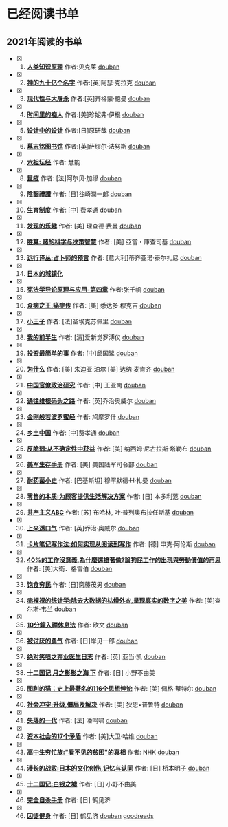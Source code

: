 # 已经阅读书单

## 2021年阅读的书单
- [x] 1. **[人类知识原理](./book/2021/人类知识原理.md)**  作者:贝克莱 [douban](https://book.douban.com/subject/4882100/)
- [x] 2. **[神的九十亿个名字](./book/2021/神的九十亿个名字.md)**  作者:\[英\]阿瑟·克拉克 [douban](https://book.douban.com/subject/20470849/)
- [x] 3. **[现代性与大屠杀](./book/2021/现代性与大屠杀.md)**  作者:\[英\]齐格蒙·鲍曼 [douban](https://book.douban.com/subject/6006691/)
- [x] 4. **[时间里的痴人](./book/2021/时间里的痴人.md)**  作者:\[美\]珍妮弗·伊根 [douban](https://book.douban.com/subject/30403403/)
- [x] 5. **[设计中的设计](./book/2021/设计中的设计.md)**  作者:\[日\]原研哉 [douban](https://book.douban.com/subject/1941558/)
- [x] 6. **[墓志铭图书馆](./book/2021/墓志铭图书馆.md)**  作者:\[英\]萨缪尔·法努斯 [douban](https://book.douban.com/subject/34461222/)
- [x] 7. **[六祖坛经](./book/2021/六祖坛经.md)**  作者: 慧能
- [x] 8. **[鼠疫](./book/2021/鼠疫.md)**  作者: \[法\]阿尔贝·加缪 [douban](https://book.douban.com/subject/24257229/)
- [x] 9. **[陰翳禮讃](./book/2021/陰翳禮讃.md)**  作者: \[日\]谷崎潤一郎 [douban](https://book.douban.com/subject/4151117/)
- [x] 10. **[生育制度](./book/2021/生育制度.md)**  作者: \[中\] 费孝通 [douban](https://book.douban.com/subject/1661440/)
- [x] 11. **[发现的乐趣](./book/2021/发现的乐趣.md)**  作者: \[美\] 理查德·费曼 [douban](https://book.douban.com/subject/26776967/)
- [x] 12. **[胜算: 赌的科学与决策智慧](./book/2021/胜算-赌的科学与决策智慧.md)**  作者: \[美\] 亞當・庫查司基 [douban](https://book.douban.com/subject/34886341/)
- [x] 13. **[远行译丛:占卜师的预言](./book/2021/远行译丛-占卜师的预言.md)**  作者: \[意大利\]蒂齐亚诺·泰尔扎尼 [douban](https://book.douban.com/subject/30376519/)
- [x] 14. **[日本的城镇化](./book/2021/日本的城镇化.md)**
- [x] 15. **[宪法学导论原理与应用-第四章](./book/2021/宪法学导论原理与应用-第四章.md)** 作者:张千帆 [douban](https://book.douban.com/subject/25918941/)
- [x] 16. **[众病之王:癌症传](./book/2021/众病之王-癌症传.md)** 作者: \[美\] 悉达多·穆克吉 [douban](https://book.douban.com/subject/20507206/)
- [x] 17. **[小王子](./book/2021/小王子.md)**  作者: \[法\]圣埃克苏佩里 [douban](https://book.douban.com/subject/1084336/)
- [x] 18. **[我的前半生](./book/2021/我的前半生.md)**  作者: \[清\]爱新觉罗溥仪 [douban](https://book.douban.com/subject/1950993/)
- [x] 19. **[投资最简单的事](./book/2021/投资最简单的事.md)**  作者: \[中\]邱国鹭 [douban](https://book.douban.com/subject/26163553/)
- [x] 20. **[为什么](./book/2021/为什么.md)**  作者: \[美\] 朱迪亚·珀尔 \[美\] 达纳·麦肯齐 [douban](https://book.douban.com/subject/33438811/)
- [x] 21. **[中国官僚政治研究](./book/2021/中国官僚政治研究.md)**  作者: \[中\] 王亚南 [douban](https://book.douban.com/subject/6003649/)
- [x] 22. **[通往维根码头之路](./book/2021/通往维根码头之路.md)**  作者: \[英\]乔治奥威尔 [douban](https://book.douban.com/subject/26587222/)
- [x] 23. **[金刚般若波罗蜜经](./book/2021/金刚般若波罗蜜经.md)**  作者: 鸠摩罗什 [douban](https://book.douban.com/subject/2076623/)
- [x] 24. **[乡土中国](./book/2021/乡土中国.md)**  作者: \[中\]费孝通 [douban](https://book.douban.com/subject/25962820/)
- [x] 25. **[反脆弱:从不确定性中获益](./book/2021/反脆弱-从不确定性中获益.md)**  作者:  \[美\] 纳西姆·尼古拉斯·塔勒布 [douban](https://book.douban.com/subject/25782902/)
- [x] 26. **[美军生存手册](./book/2021/美军生存手册.md)**  作者: \[美\] 美国陆军司令部  [douban](https://book.douban.com/subject/25782902/)
- [x] 27. **[耐药菌小史](./book/2021/耐药菌小史.md)**  作者: \[巴基斯坦\] 穆罕默德·H·扎曼  [douban](https://book.douban.com/subject/35430430/)
- [x] 28. **[零售的本质:为顾客提供生活解决方案](./book/2021/零售的本质-为顾客提供生活解决方案.md)**  作者: \[日\] 本多利范  [douban](https://book.douban.com/subject/33414367/)
- [x] 29. **[共产主义ABC](./book/2021/共产主义ABC.md)**  作者: \[苏\] 布哈林, 叶·普列奥布拉任斯基  [douban](https://book.douban.com/subject/2304054/)
- [x] 30. **[上来透口气](./book/2021/上来透口气.md)**  作者: \[英\]乔治·奥威尔 [douban](https://book.douban.com/subject/3277484/)
- [x] 31. **[卡片笔记写作法:如何实现从阅读到写作](./book/2021/卡片笔记写作法-如何实现从阅读到写作.md)**  作者:  [德] 申克·阿伦斯 [douban](https://book.douban.com/subject/35503571/)
- [x] 32. **[40%的工作沒意義,為什麼還搶著做?論狗屁工作的出現與勞動價值的再思](./book/2021/狗屁工作.md)**  作者:  [美]大衛．格雷伯 [douban](https://book.douban.com/subject/30437833/)
- [x] 33. **[饱食穷民](./book/2021/饱食穷民.md)**  作者: \[日\]斋藤茂男 [douban](https://book.douban.com/subject/34895571/)
- [x] 34. **[赤裸裸的统计学:除去大数据的枯燥外衣,呈现真实的数字之美](./book/2021/赤裸裸的统计学.md)**  作者: [美]查尔斯·韦兰 [douban](https://book.douban.com/subject/25717380/)
- [x] 35. **[10分鐘入禪休息法](./book/2021/10分鐘入禪休息法.md)**  作者: 欧文 [douban](https://book.douban.com/subject/35130598/)
- [x] 36. **[被讨厌的勇气](./book/2021/被讨厌的勇气.md)**  作者: \[日\]岸见一郎 [douban](https://book.douban.com/subject/26369699/)
- [x] 37. **[绝对笑喷之弃业医生日志](./book/2021/绝对笑喷之弃业医生日志.md)** 作者: \[英\] 亚当·凯 [douban](https://book.douban.com/subject/30293663/)
- [x] 38. **[十二国记 月之影影之海 下](./book/2021/十二国记月之影影之海下.md)** 作者: \[日\] 小野不由美
- [x] 39. **[图利的猫：史上最著名的116个思想悖论](./book/2021/图利的猫-史上最著名的116个思想悖论.md)** 作者: \[美\] 佩格·蒂特尔 [douban](https://book.douban.com/subject/10830567/)
- [x] 40. **[社会冲突:升级,僵局及解决](./book/2021/社会冲突-升级僵局及解决.md)** 作者: \[美\] 狄恩•普鲁特 [douban](https://book.douban.com/subject/24522665/)
- [x] 41. **[失落的一代](./book/2021/失落的一代.md)** 作者: \[法\] 潘鸣啸 [douban](https://web.archive.org/web/20150531023028/https://book.douban.com/subject/4218731/)
- [x] 42. **[资本社会的17个矛盾](./book/2021/资本社会的17个矛盾.md)** 作者: \[美\]大卫·哈维 [douban](https://book.douban.com/subject/26884338/)
- [x] 43. **[高中生穷忙族:"看不见的贫困"的真相](./book/2021/高中生穷忙族-看不见的贫困的真相.md)** 作者: NHK [douban](https://book.douban.com/subject/35523878/)
- [x] 44. **[漫长的战败:日本的文化创伤,记忆与认同](./book/2021/漫长的战败-日本的文化创伤-记忆与认同.md)** 作者: \[日\] 桥本明子 [douban](https://book.douban.com/subject/34434691/)
- [x] 45. **[十二国记:白银之墟](./book/2021/十二国记-白银之墟.md)** 作者: \[日\] 小野不由美
- [x] 46. **[完全自杀手册](./book/2021/完全自杀手册.md)** 作者: \[日\] 鹤见济
- [x] 46. **[囚徒健身](./book/2021/囚徒健身.md)** 作者: \[日\] 鹤见济 [douban](https://book.douban.com/subject/25717097/) [goodreads](https://www.goodreads.com/book/show/22829278)
